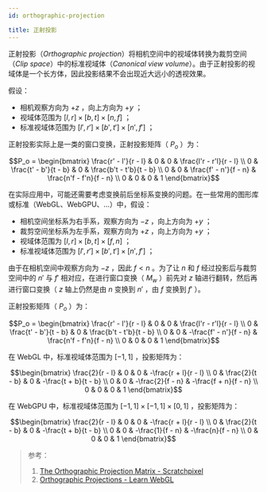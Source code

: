 ```yaml
---
id: orthographic-projection

title: 正射投影
---
```


正射投影（_Orthographic projection_）将相机空间中的视域体转换为裁剪空间（_Clip space_）中的标准视域体（_Canonical view volume_）。由于正射投影的视域体是一个长方体，因此投影结果不会出现近大远小的透视效果。

假设：

- 相机观察方向为 $+z$ ，向上方向为 $+y$ ；
- 视域体范围为 $[l, r] \times [b, t] \times [n, f]$ ；
- 标准视域体范围为 $[l', r'] \times [b', t'] \times [n', f']$ ；

正射投影实际上是一类的窗口变换，正射投影矩阵（ $P_o$ ）为：

```math
P_o =
\begin{bmatrix}
  \frac{r' - l'}{r - l} & 0 & 0 & \frac{l'r - r'l}{r - l} \\
  0 & \frac{t' - b'}{t - b} & 0 & \frac{b't - t'b}{t - b} \\
  0 & 0 & \frac{f' - n'}{f - n} & \frac{n'f - f'n}{f - n} \\
  0 & 0 & 0 & 1
\end{bmatrix}
```

在实际应用中，可能还需要考虑变换前后坐标系变换的问题。在一些常用的图形库或标准（WebGL、WebGPU、...）中，假设：

- 相机空间坐标系为右手系，观察方向为 $-z$ ，向上方向为 $+y$ ；
- 裁剪空间坐标系为左手系，观察方向为 $+z$ ，向上方向为 $+y$ ；
- 视域体范围为 $[l, r] \times [b, t] \times [f, n]$ ；
- 标准视域体范围为 $[l', r'] \times [b', t'] \times [n', f']$ ；

由于在相机空间中观察方向为 $-z$ ，因此 $f < n$ 。为了让 $n$ 和 $f$ 经过投影后与裁剪空间中的 $n'$ 与 $f'$ 相对应，在进行窗口变换（ $M_w$ ）前先对 $z$ 轴进行翻转，然后再进行窗口变换（ $z$ 轴上仍然是由 $n$ 变换到 $n'$ ，由 $f$ 变换到 $f'$ ）。

正射投影矩阵（ $P_o$ ）为：

```math
P_o =
\begin{bmatrix}
  \frac{r' - l'}{r - l} & 0 & 0 & \frac{l'r - r'l}{r - l} \\
  0 & \frac{t' - b'}{t - b} & 0 & \frac{b't - t'b}{t - b} \\
  0 & 0 & -\frac{f' - n'}{f - n} & \frac{n'f - f'n}{f - n} \\
  0 & 0 & 0 & 1
\end{bmatrix}
```

在 WebGL 中，标准视域体范围为 $[-1, 1]$ ，投影矩阵为：

```math
\begin{bmatrix}
  \frac{2}{r - l} & 0 & 0 & -\frac{r + l}{r - l} \\
  0 & \frac{2}{t - b} & 0 & -\frac{t + b}{t - b} \\
  0 & 0 & -\frac{2}{f - n} & -\frac{f + n}{f - n} \\
  0 & 0 & 0 & 1
\end{bmatrix}
```

在 WebGPU 中，标准视域体范围为 $[-1, 1] \times [-1, 1] \times [0, 1]$ ，投影矩阵为：

```math
\begin{bmatrix}
  \frac{2}{r - l} & 0 & 0 & -\frac{r + l}{r - l} \\
  0 & \frac{2}{t - b} & 0 & -\frac{t + b}{t - b} \\
  0 & 0 & -\frac{1}{f - n} & -\frac{n}{f - n} \\
  0 & 0 & 0 & 1
\end{bmatrix}
```

> 参考：
>
> 1. [The Orthographic Projection Matrix - Scratchpixel](https://www.scratchapixel.com/lessons/3d-basic-rendering/perspective-and-orthographic-projection-matrix/orthographic-projection-matrix.html)
> 1. [Orthographic Projections - Learn WebGL](https://learnwebgl.brown37.net/08_projections/projections_ortho.html)

